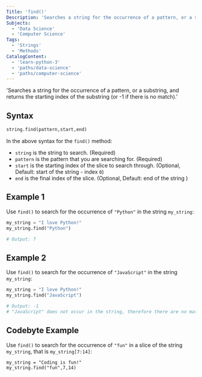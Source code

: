 ```yaml
---
Title: 'find()'
Description: 'Searches a string for the occurrence of a pattern, or a substring, and returns the starting index of the substring (or -1 if there is no match).'
Subjects:
  - 'Data Science'
  - 'Computer Science'
Tags:
  - 'Strings'
  - 'Methods'
CatalogContent:
  - 'learn-python-3'
  - 'paths/data-science'
  - 'paths/computer-science'
---
```


'Searches a string for the occurrence of a pattern, or a substring, and returns the starting index of the substring (or -1 if there is no match).'

## Syntax

```py
string.find(pattern,start,end)
```

In the above syntax for the `find()` method:

- `string` is the string to search. (Required)
- `pattern` is the pattern that you are searching for. (Required)
- `start` is the starting index of the slice to search through. (Optional, Default: start of the string - index `0`)
- `end` is the final index of the slice. (Optional, Default: end of the string )

## Example 1

Use `find()` to search for the occurrence of `"Python"` in the string `my_string`:

```py
my_string = "I love Python!"
my_string.find("Python")

# Output: 7
```

## Example 2

Use `find()` to search for the occurrence of `"JavaScript"` in the string `my_string`:

```py
my_string = "I love Python!"
my_string.find("JavaScript")

# Output: -1
# "JavaScript" does not occur in the string, therefore there are no matches
```

## Codebyte Example

Use `find()` to search for the occurrence of `"fun"` in a slice of the string `my_string`, that is `my_string[7:14]`:

```codebyte/py
my_string = "Coding is fun!"
my_string.find("fun",7,14)
```
